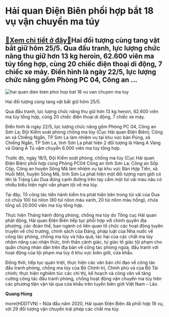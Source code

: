 Hải quan Điện Biên phối hợp bắt 18 vụ vận chuyển ma túy
=======================================================

[:gift:Xem chi tiết ở đây:gift:](https://hddtvn.com/hai-quan-dien-bien-phoi-hop-bat-18-vu-van-chuyen-ma-tuy/)Hai đối tượng cùng tang vật bắt giữ hôm 25/5. Qua đấu tranh, lực lượng chức năng thu giữ hơn 13 kg heroin, 62.600 viên ma túy tổng hợp, cùng 20 chiếc điện thoại di động, 7 chiếc xe máy. Điển hình là ngày 22/5, lực lượng chức năng gồm Phòng PC 04, Công an …
----------------------------------------------------------------------------------------------------------------------------------------------------------------------------------------------------------------------------------------------------------------





![hai quan dien bien phoi hop bat 18 vu van chuyen ma tuy](https://haiquanonline.com.vn/stores/news_dataimages/hungdq/052020/25/10/in_article/0610_Hung-20200525_092646_1.jpg?rt=20200609102014 "Hải quan Điện Biên phối hợp bắt 18 vụ vận chuyển ma túy")


Hai đối tượng cùng tang vật bắt giữ hôm 25/5.



Qua đấu tranh, lực lượng chức năng thu giữ hơn 13 kg heroin, 62.600 viên ma túy tổng hợp, cùng 20 chiếc điện thoại di động, 7 chiếc xe máy.


Điển hình là ngày 22/5, lực lượng chức năng gồm Phòng PC 04, Công an Sơn La; Đội Kiểm soát phòng chống ma túy (Cục Hải quan Điện Biên); Công an xã Chiềng Ngần, TP Sơn La làm nhiệm vụ tại khu vực bản Púng, xã Chiềng Ngần, TP Sơn La, tỉnh Sơn La phát hiện 2 đối tượng là Hàng A Vàng và Giàng A Tú vậm chuyển 6.000 viên ma túy tổng hợp.


Trước đó, ngày 18/5, Đội Kiểm soát phòng, chống ma túy (Cục Hải quan Điện Biên) phối hợp cùng Phòng PC04 Công an tỉnh Sơn La; Công an Sốp Cộp, Công an huyện Sông Mã làm nhiệm vụ tại khu vực Bản Hợp Tiến, xã Huổi Một, huyện Sông Mã, tỉnh Sơn La phát hiện một đối tượng nam giới có tên là Tráng Láo Dua đứng cạnh đường trên tay cầm một túi vải màu nâu có nhiều biểu hiện nghi vấn phạm tội về ma túy.


Tại đây, Tổ công tác tiến hành kiểm tra phát hiện bên trong túi vải của Dua có chứa 100 túi nilon (80 túi nilon màu xanh, 20 túi nilon màu hồng), chứa tổng số 20.000 viên ma túy tổng hợp.


Thực hiện Tháng hành động phòng, chống ma túy do Tổng cục Hải quan phát động, Hải quan Điện Biên tiếp tục phối hợp với chính quyền địa phương, các đoàn thể, ban ngành có liên quan tổ chức các hoạt động tuyên truyền về chủ trương, chính sách của Đảng, pháp luật của Nhà nước về công tác phòng, chống ma túy và hậu quả, tác hại của các chất ma túy nhằm nâng cao nhận thức, tinh thần cảnh giác, tự giác tố giác tội phạm cho quần chúng nhân dân trên địa bàn về công tác phòng ngừa, đấu tranh với hoạt động của tội phạm ma túy ở khu vực biên giới, cửa khẩu.


Đồng thời, tiếp tục quán triệt, thực hiện các văn bản chỉ đạo về công tác đấu tranh phòng, chống ma túy của Bộ Chính trị, Chính phủ và của Bộ Tài chính; thực hiện nghiêm túc các chỉ thị, kế hoạch và công văn về tăng cường công tác đấu tranh phòng, chống hoạt động vận chuyển ma túy trên các phương tiện vận tải qua cửa khẩu trên tuyến biên giới Việt Nam – Lào.




**Quang Hùng**



more(HDDTVN) – Nửa đầu năm 2020, Hải quan Điện Biên đã phối hợp 18 vụ, với 29 đối tượng vận chuyển trái phép các chất ma túy.

